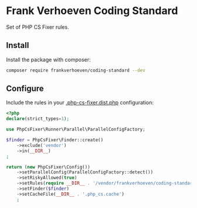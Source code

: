 # Frank Verhoeven Coding Standard

Set of PHP CS Fixer rules.

## Install
Install the package with composer:
```bash
composer require frankverhoeven/coding-standard --dev
```

## Configure
Include the rules in your [.php-cs-fixer.dist.php](.php-cs-fixer.dist.php) configuration:
```php
<?php
declare(strict_types=1);

use PhpCsFixer\Runner\Parallel\ParallelConfigFactory;

$finder = PhpCsFixer\Finder::create()
    ->exclude('vendor')
    ->in(__DIR__)
;

return (new PhpCsFixer\Config())
    ->setParallelConfig(ParallelConfigFactory::detect())
    ->setRiskyAllowed(true)
    ->setRules(require __DIR__ . '/vendor/frankverhoeven/coding-standard/rules.php')
    ->setFinder($finder)
    ->setCacheFile(__DIR__ . '.php_cs.cache')
    ;
```
